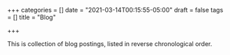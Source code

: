 +++
categories = []
date = "2021-03-14T00:15:55-05:00"
draft = false
tags = []
title = "Blog"

+++

This is collection of blog postings, listed in reverse chronological order.
